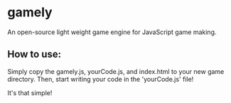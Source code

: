 # gamely
An open-source light weight game engine for JavaScript game making.
## How to use:
Simply copy the gamely.js, yourCode.js, and index.html to your new game directory. Then, start writing your code in the 'yourCode.js' file!

It's that simple!